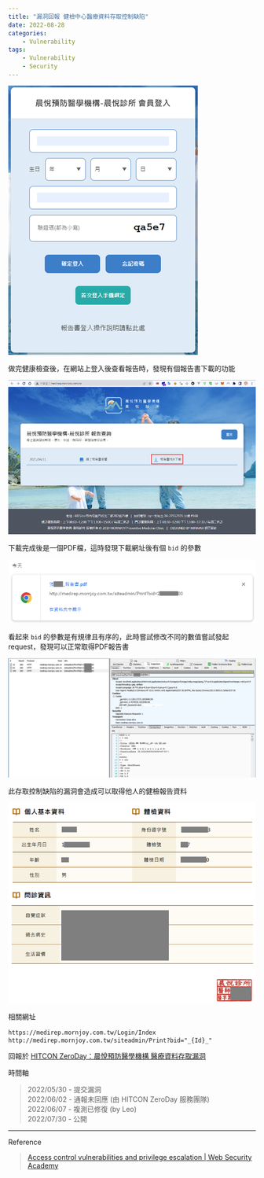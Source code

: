 ```yaml
---
title: "漏洞回報 健檢中心醫療資料存取控制缺陷"
date: 2022-08-28
categories:
    - Vulnerability
tags:
    - Vulnerability
    - Security
---
```


![](mornjoy-1.png)

做完健康檢查後，在網站上登入後查看報告時，發現有個報告書下載的功能

![](mornjoy-2.png)

下載完成後是一個PDF檔，這時發現下載網址後有個 `bid` 的參數

![](mornjoy-3.png)

看起來 `bid` 的參數是有規律且有序的，此時嘗試修改不同的數值嘗試發起 request，發現可以正常取得PDF報告書

![](mornjoy-4.png)

此存取控制缺陷的漏洞會造成可以取得他人的健檢報告資料

![](mornjoy-5.png)


相關網址
```
https://medirep.mornjoy.com.tw/Login/Index
http://medirep.mornjoy.com.tw/siteadmin/Print?bid="_{Id}_"
```

回報於 [HITCON ZeroDay：晨悅預防醫學機構 醫療資料存取漏洞](https://zeroday.hitcon.org/vulnerability/ZD-2022-00376)

時間軸
> 2022/05/30 - 提交漏洞  
> 2022/06/02 - 通報未回應 (由 HITCON ZeroDay 服務團隊)  
> 2022/06/07 - 複測已修復 (by Leo)  
> 2022/07/30 - 公開


---

Reference
> [Access control vulnerabilities and privilege escalation | Web Security Academy](https://portswigger.net/web-security/access-control)
